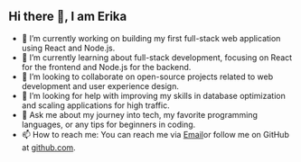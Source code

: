 ## Hi there 👋, I am Erika 
<!--
**Erika-Wanjiru/Erika-Wanjiru** is a ✨ _special_ ✨ repository because its `README.md` (this file) appears on your GitHub profile.

Here are some ideas to get you started:

- 🔭 I’m currently working on ...
- 🌱 I’m currently learning ...
- 👯 I’m looking to collaborate on ...
- 🤔 I’m looking for help with ...
- 💬 Ask me about ...
- 📫 How to reach me: ...
- 😄 Pronouns: ...
- ⚡ Fun fact: ...
-->


- 🔭 I’m currently working on building my first full-stack web application using React and Node.js.
- 🌱 I’m currently learning about full-stack development, focusing on React for the frontend and Node.js for the backend.
- 👯 I’m looking to collaborate on open-source projects related to web development and user experience design.
- 🤔 I’m looking for help with improving my skills in database optimization and scaling applications for high traffic.
- 💬 Ask me about my journey into tech, my favorite programming languages, or any tips for beginners in coding.
- 📫 How to reach me: You can reach me via [Email](https://mail.google.com/mail/u/0/#inbox)or follow me on GitHub at [github.com](Erika-Wanjiru).
